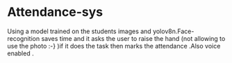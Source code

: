 # Attendance-sys
Using  a model trained on the students images and yolov8n.Face-recognition saves time and it asks the user to raise the hand (not allowing to use the photo  :-} )if it does the task then marks the attendance .Also voice enabled .
